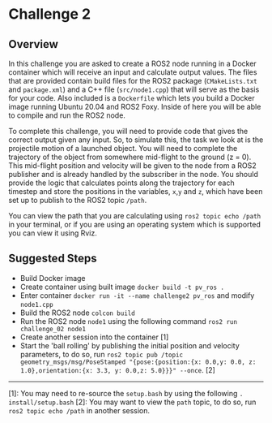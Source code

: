 # Challenge 2

## Overview

In this challenge you are asked to create a ROS2 node running in a Docker container which will receive an input and calculate output values. The files that are provided contain build files for the ROS2 package (`CMakeLists.txt` and `package.xml`) and a C++ file (`src/node1.cpp`) that will serve as the basis for your code. Also included is a `Dockerfile` which lets you build a Docker image running Ubuntu 20.04 and ROS2 Foxy. Inside of here you will be able to compile and run the ROS2 node.

To complete this challenge, you will need to provide code that gives the correct output given any input. So, to simulate this, the task we look at is the projectile motion of a launched object. You will need to complete the trajectory of the object from somewhere mid-flight to the ground (z = 0). This mid-flight position and velocity will be given to the node from a ROS2 publisher and is already handled by the subscriber in the node. You should provide the logic that calculates points along the trajectory for each timestep and store the positions in the variables, `x`,`y` and `z`, which have been set up to publish to the ROS2 topic `/path`.

You can view the path that you are calculating using `ros2 topic echo /path` in your terminal, or if you are using an operating system which is supported you can view it using Rviz.

## Suggested Steps

- Build Docker image
- Create container using built image `docker build -t pv_ros .`
- Enter container `docker run -it --name challenge2 pv_ros` and modify `node1.cpp`
- Build the ROS2 node `colcon build`
- Run the ROS2 node `node1` using the following command `ros2 run challenge_02 node1`
- Create another session into the container [1]
- Start the 'ball rolling' by publishing the initial position and velocity parameters, to do so, run `ros2 topic pub /topic geometry_msgs/msg/PoseStamped "{pose:{position:{x: 0.0,y: 0.0, z: 1.0},orientation:{x: 3.3, y: 0.0,z: 5.0}}}" --once`. [2]

---

[1]: You may need to re-source the `setup.bash` by using the following `. install/setup.bash`
[2]: You may want to view the `path` topic, to do so, run `ros2 topic echo /path` in another session.
